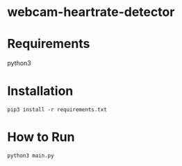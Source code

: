 # webcam-heartrate-detector

# Requirements

python3

# Installation

```
pip3 install -r requirements.txt
```

# How to Run

```
python3 main.py
```
